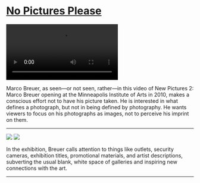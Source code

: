 # [No Pictures Please](http://artstories.artsmia.org/#/stories/1422)

<video src='http://cdn.dx.artsmia.org/videos/marco-brewer.mp4'></video>

Marco Breuer, as seen—or not seen, rather—in this video of New Pictures 2: Marco Breuer opening at the Minneapolis Institute of Arts in 2010, makes a conscious effort not to have his picture taken. He is interested in what defines a photograph, but not in being defined by photography. He wants viewers to focus on his photographs as images, not to perceive his imprint on them. 

---

![](http://cdn.dx.artsmia.org/thumbs/tn_100311_mia336_8646.jpg)
![](http://cdn.dx.artsmia.org/thumbs/tn_100311_mia177_138.jpg)

In the exhibition, Breuer calls attention to things like outlets, security cameras, exhibition titles, promotional materials, and artist descriptions, subverting the usual blank, white space of galleries and inspiring new connections with the art.

---
